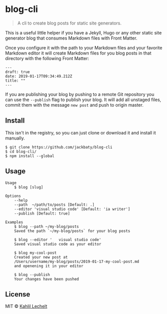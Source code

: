 # blog-cli

> A cli to create blog posts for static site generators.

This is a useful little helper if you have a Jekyll, Hugo or any other
static site generator blog that consumes Markdown files with Front Matter.

Once you configure it with the path to your Markdown files and your favorite Markdown editor
it will create Markdown files for you blog posts in that directory with the following Front Matter:

```
---
draft: true
date: 2019-01-17T09:34:49.212Z
title: ""
---
```

If you are publishing your blog by pushing to a remote Git repository you can use the
`--publish` flag to publish your blog. It will add all unstaged files, commit them with the message
`new post` and push to origin master.

## Install

This isn't in the registry, so you can just clone or download it and install it manually.

```
$ git clone https://github.com/jackbaty/blog-cli
$ cd blog-cli/
$ npm install --global
```

## Usage

```
Usage
	$ blog [slug]

Options
	--help
	--path  ~/path/to/posts [Default: .]
	--editor 'visual studio code' [Default: 'ia writer']
	--publish [Default: true]

Examples
	$ blog --path ~/my-blog/posts
	Saved the path `~/my-blog/posts` for your blog posts

	$ blog --editor '	visual studio code'
	Saved visual studio code as your editor

	$ blog my-cool-post
	Created your new post at
	/Users/username/my-blog/posts/2019-01-17-my-cool-post.md
	and openening it in your editor

	$ blog --publish
	Your changes have been pushed
```

## License

MIT © [Kahlil Lechelt](http://kahlillechelt.com)
